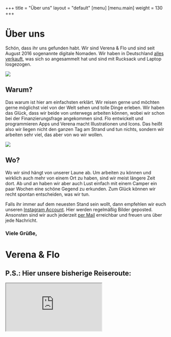 +++
title = "Über uns"
layout = "default"
[menu]
    [menu.main]
        weight = 130
+++

<h1 class="title-main">Über uns</h1>

Schön, dass ihr uns gefunden habt. Wir sind Verena &amp; Flo und sind seit August 2016 sogenannte digitale Nomaden. Wir haben in Deutschland [alles verkauft](www.immerguteswetter.de/blog/2016-07-01-alles-verkauft), was sich so angesammelt hat und sind mit Rucksack und Laptop losgezogen.

![](/img/flo-1.jpg)


## Warum?

Das warum ist hier am einfachsten erklärt. Wir reisen gerne und möchten gerne möglichst viel von der Welt sehen und tolle Dinge erleben. Wir haben das Glück, dass wir beide von unterwegs arbeiten können, wobei wir schon bei der Finanzierungsfrage angekommen sind. Flo entwickelt und programmieren Apps und Verena macht Illustrationen und Icons. Das heißt also wir liegen nicht den ganzen Tag am Strand und tun nichts, sondern wir arbeiten sehr viel, das aber von wo wir wollen.

![](/img/verena-1.jpg)

## Wo?

Wo wir sind hängt von unserer Laune ab. Um arbeiten zu können und wirklich auch mehr von einem Ort zu haben, sind wir meist längere Zeit dort. Ab und an haben wir aber auch Lust einfach mit einem Camper ein paar Wochen eine schöne Gegend zu erkunden. Zum Glück können wir recht spontan entscheiden, was wir tun.

Falls ihr immer auf dem neuesten Stand sein wollt, dann empfehlen wir euch unseren [Instagram Account](https://www.instagram.com/immerguteswetter/). Hier werden regelmäßig Bilder geposted. Ansonsten sind wir auch jederzeit [per Mail](mailto:hi@immerguteswetter.de) erreichbar und freuen uns über jede Nachricht.

### Viele Grüße,

<h1 class="signature">Verena & Flo</h1>

## P.S.: Hier unsere bisherige Reiseroute:


<iframe class="index-world-map" src="https://www.tripline.net/map?tripId=14632050231010138626D8E580228723&onSite=0"></iframe>

